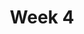 ---
title: Week 4
days:
  - date: 2019-09-16
    events:
      "**Lab**{: .label } Lab / Discussion 4":
      "**Vitamin**{: .label } Vitamin 4 (due Sept. 16)":
  - date: 2019-09-17
    events:
      "Data Cleaning":
        "[Ch. 3](https://www.textbook.ds100.org/ch/03/pandas_intro.html)"
  - date: 2019-09-18
    events:
      "**Discussion**{: .label } Lab / Discussion 4":
  - date: 2019-09-19
    events:
      "Visualization I":
        "[Ch. 6](https://www.textbook.ds100.org/ch/06/viz_intro.html)"
---
